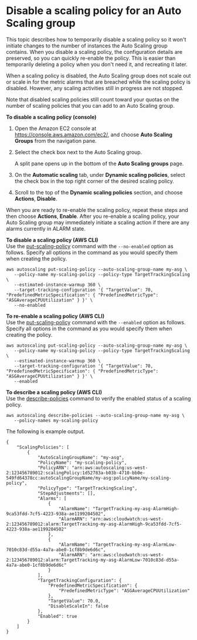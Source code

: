 # Disable a scaling policy for an Auto Scaling group<a name="as-enable-disable-scaling-policy"></a>

This topic describes how to temporarily disable a scaling policy so it won't initiate changes to the number of instances the Auto Scaling group contains\. When you disable a scaling policy, the configuration details are preserved, so you can quickly re\-enable the policy\. This is easier than temporarily deleting a policy when you don't need it, and recreating it later\. 

When a scaling policy is disabled, the Auto Scaling group does not scale out or scale in for the metric alarms that are breached while the scaling policy is disabled\. However, any scaling activities still in progress are not stopped\. 

Note that disabled scaling policies still count toward your quotas on the number of scaling policies that you can add to an Auto Scaling group\. 

**To disable a scaling policy \(console\)**

1. Open the Amazon EC2 console at [https://console\.aws\.amazon\.com/ec2/](https://console.aws.amazon.com/ec2/), and choose **Auto Scaling Groups** from the navigation pane\.

1. Select the check box next to the Auto Scaling group\.

   A split pane opens up in the bottom of the **Auto Scaling groups** page\. 

1. On the **Automatic scaling** tab, under **Dynamic scaling policies**, select the check box in the top right corner of the desired scaling policy\.

1. Scroll to the top of the **Dynamic scaling policies** section, and choose **Actions**, **Disable**\.

When you are ready to re\-enable the scaling policy, repeat these steps and then choose **Actions**, **Enable**\. After you re\-enable a scaling policy, your Auto Scaling group may immediately initiate a scaling action if there are any alarms currently in ALARM state\.

**To disable a scaling policy \(AWS CLI\)**  
Use the [put\-scaling\-policy](https://docs.aws.amazon.com/cli/latest/reference/autoscaling/put-scaling-policy.html) command with the `--no-enabled` option as follows\. Specify all options in the command as you would specify them when creating the policy\.

```
aws autoscaling put-scaling-policy --auto-scaling-group-name my-asg \
   --policy-name my-scaling-policy --policy-type TargetTrackingScaling \
   --estimated-instance-warmup 360 \
   --target-tracking-configuration '{ "TargetValue": 70, "PredefinedMetricSpecification": { "PredefinedMetricType": "ASGAverageCPUUtilization" } }' \ 
   --no-enabled
```

**To re\-enable a scaling policy \(AWS CLI\)**  
Use the [put\-scaling\-policy](https://docs.aws.amazon.com/cli/latest/reference/autoscaling/put-scaling-policy.html) command with the `--enabled` option as follows\. Specify all options in the command as you would specify them when creating the policy\.

```
aws autoscaling put-scaling-policy --auto-scaling-group-name my-asg \
   --policy-name my-scaling-policy --policy-type TargetTrackingScaling \
   --estimated-instance-warmup 360 \
   --target-tracking-configuration '{ "TargetValue": 70, "PredefinedMetricSpecification": { "PredefinedMetricType": "ASGAverageCPUUtilization" } }' \ 
   --enabled
```

**To describe a scaling policy \(AWS CLI\)**  
Use the [describe\-policies](https://docs.aws.amazon.com/cli/latest/reference/autoscaling/describe-policies.html) command to verify the enabled status of a scaling policy\.

```
aws autoscaling describe-policies --auto-scaling-group-name my-asg \
   --policy-names my-scaling-policy
```

The following is example output\.

```
{
    "ScalingPolicies": [
        {
            "AutoScalingGroupName": "my-asg",
            "PolicyName": "my-scaling-policy",
            "PolicyARN": "arn:aws:autoscaling:us-west-2:123456789012:scalingPolicy:1d52783a-b03b-4710-bb0e-549fd64378cc:autoScalingGroupName/my-asg:policyName/my-scaling-policy",
            "PolicyType": "TargetTrackingScaling",
            "StepAdjustments": [],
            "Alarms": [
                {
                    "AlarmName": "TargetTracking-my-asg-AlarmHigh-9ca53fdd-7cf5-4223-938a-ae1199204502",
                    "AlarmARN": "arn:aws:cloudwatch:us-west-2:123456789012:alarm:TargetTracking-my-asg-AlarmHigh-9ca53fdd-7cf5-4223-938a-ae1199204502"
                },
                {
                    "AlarmName": "TargetTracking-my-asg-AlarmLow-7010c83d-d55a-4a7a-abe0-1cf8b9de6d6c",
                    "AlarmARN": "arn:aws:cloudwatch:us-west-2:123456789012:alarm:TargetTracking-my-asg-AlarmLow-7010c83d-d55a-4a7a-abe0-1cf8b9de6d6c"
                }
            ],
            "TargetTrackingConfiguration": {
                "PredefinedMetricSpecification": {
                    "PredefinedMetricType": "ASGAverageCPUUtilization"
                },
                "TargetValue": 70.0,
                "DisableScaleIn": false
            },
            "Enabled": true
        }
    ]
}
```